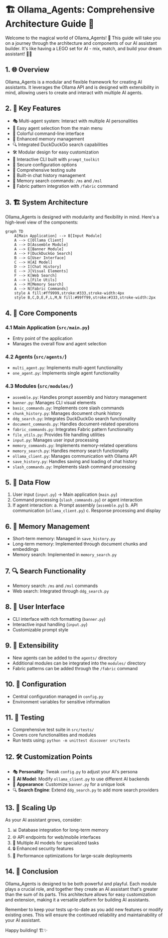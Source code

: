 # 🏗️ Ollama_Agents: Comprehensive Architecture Guide 🤖

Welcome to the magical world of Ollama_Agents! 🎉 This guide will take you on a journey through the architecture and components of our AI assistant builder. It's like having a LEGO set for AI - mix, match, and build your dream assistant! 🧱✨

## 1. 🌐 Overview

Ollama_Agents is a modular and flexible framework for creating AI assistants. It leverages the Ollama API and is designed with extensibility in mind, allowing users to create and interact with multiple AI agents.

## 2. 🚀 Key Features

- 🎭 Multi-agent system: Interact with multiple AI personalities
- 🔀 Easy agent selection from the main menu
- 🎨 Colorful command-line interface
- 🧠 Enhanced memory management
- 🔍 Integrated DuckDuckGo search capabilities
- 🛠️ Modular design for easy customization
- 💬 Interactive CLI built with `prompt_toolkit`
- 🔐 Secure configuration options
- 🧪 Comprehensive testing suite
- 📜 Built-in chat history management
- 🔎 Memory search commands: `/ms` and `/msl`
- 🧵 Fabric pattern integration with `/fabric` command

## 3. 🏗️ System Architecture

Ollama_Agents is designed with modularity and flexibility in mind. Here's a high-level view of the components:

```mermaid
graph TD
    A[Main Application] --> B[Input Module]
    A --> C[Ollama Client]
    A --> D[Assemble Module]
    A --> E[Banner Module]
    A --> F[DuckDuckGo Search]
    B --> G[User Interface]
    C --> H[AI Model]
    D --> I[Chat History]
    E --> J[Visual Elements]
    F --> K[Web Search]
    A --> L[File Utils]
    A --> M[Memory Search]
    A --> N[Fabric Commands]
    style A fill:#ff9999,stroke:#333,stroke-width:4px
    style B,C,D,E,F,L,M,N fill:#99ff99,stroke:#333,stroke-width:2px
```

## 4. 🧱 Core Components

### 4.1 Main Application (`src/main.py`)
- Entry point of the application
- Manages the overall flow and agent selection

### 4.2 Agents (`src/agents/`)
- `multi_agent.py`: Implements multi-agent functionality
- `one_agent.py`: Implements single agent functionality

### 4.3 Modules (`src/modules/`)
- `assemble.py`: Handles prompt assembly and history management
- `banner.py`: Manages CLI visual elements
- `basic_commands.py`: Implements core slash commands
- `chunk_history.py`: Manages document chunk history
- `ddg_search.py`: Integrates DuckDuckGo search functionality
- `document_commands.py`: Handles document-related operations
- `fabric_commands.py`: Integrates Fabric pattern functionality
- `file_utils.py`: Provides file handling utilities
- `input.py`: Manages user input processing
- `memory_commands.py`: Implements memory-related operations
- `memory_search.py`: Handles memory search functionality
- `ollama_client.py`: Manages communication with Ollama API
- `save_history.py`: Handles saving and loading of chat history
- `slash_commands.py`: Implements slash command processing

## 5. 🔄 Data Flow

1. User input (`input.py`) → Main application (`main.py`)
2. Command processing (`slash_commands.py`) or agent interaction
3. If agent interaction:
   a. Prompt assembly (`assemble.py`)
   b. API communication (`ollama_client.py`)
   c. Response processing and display

## 6. 🧠 Memory Management

- Short-term memory: Managed in `save_history.py`
- Long-term memory: Implemented through document chunks and embeddings
- Memory search: Implemented in `memory_search.py`

## 7. 🔍 Search Functionality

- Memory search: `/ms` and `/msl` commands
- Web search: Integrated through `ddg_search.py`

## 8. 🎨 User Interface

- CLI interface with rich formatting (`banner.py`)
- Interactive input handling (`input.py`)
- Customizable prompt style

## 9. 🔧 Extensibility

- New agents can be added to the `agents/` directory
- Additional modules can be integrated into the `modules/` directory
- Fabric patterns can be added through the `/fabric` command

## 10. 🔐 Configuration

- Central configuration managed in `config.py`
- Environment variables for sensitive information

## 11. 🧪 Testing

- Comprehensive test suite in `src/tests/`
- Covers core functionalities and modules
- Run tests using: `python -m unittest discover src/tests`

## 12. 🛠️ Customization Points

- 🎭 **Personality**: Tweak `config.py` to adjust your AI's persona
- 🧠 **AI Model**: Modify `ollama_client.py` to use different AI backends
- 🌈 **Appearance**: Customize `banner.py` for a unique look
- 🔍 **Search Engine**: Extend `ddg_search.py` to add more search providers

## 13. 🚀 Scaling Up

As your AI assistant grows, consider:

1. 📊 Database integration for long-term memory
2. 🌐 API endpoints for web/mobile interfaces
3. 🧠 Multiple AI models for specialized tasks
4. 🔒 Enhanced security features
5. 🔧 Performance optimizations for large-scale deployments

## 14. 🎉 Conclusion

Ollama_Agents is designed to be both powerful and playful. Each module plays a crucial role, and together they create an AI assistant that's greater than the sum of its parts. This architecture allows for easy customization and extension, making it a versatile platform for building AI assistants.

Remember to keep your tests up-to-date as you add new features or modify existing ones. This will ensure the continued reliability and maintainability of your AI assistant.

Happy building! 🏗️✨
